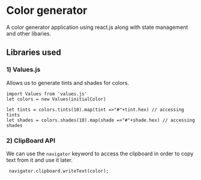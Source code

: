 # Color generator
A color generator application using react.js along with state management and other libaries.

## Libraries used
### 1) Values.js
Allows us to generate tints and shades for colors.
```
import Values from 'values.js'
let colors = new Values(initialColor)

let tints = colors.tints(10).map(tint =>"#"+tint.hex) // accessing tints
let shades = colors.shades(10).map(shade =>"#"+shade.hex) // accessing shades
```

### 2) ClipBoard API
We can use the `navigator` keyword to access the clipboard in order to copy text from it and use it later.
```
 navigator.clipboard.writeText(color);
```
